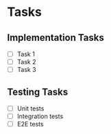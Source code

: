 # Tasks

## Implementation Tasks
- [ ] Task 1
- [ ] Task 2
- [ ] Task 3

## Testing Tasks
- [ ] Unit tests
- [ ] Integration tests
- [ ] E2E tests
